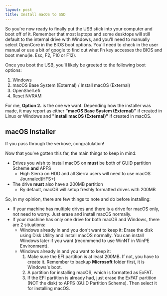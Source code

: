 ```yaml
---
layout: post
title: Install macOS to SSD
---
```


So you're now ready to finally put the USB stick into your computer and boot off of it. Remember that most laptops and some desktops will still default to the internal drive with Windows, and you'll need to manually select OpenCore in the BIOS boot options. You'll need to check in the user manual or use a bit of google to find out what Fn key accesses the BIOS and boot menu(ie. Esc, F2, F10 or F12).

Once you boot the USB, you'll likely be greeted to the following boot options:

1. Windows
2. macOS Base System (External) / Install macOS <macOS version> (External)
3. OpenShell.efi
4. Reset NVRAM

For me, **Option 2.** is the one we want. Depending how the installer was made, it may report as either **"macOS Base System (External)"** if created in Linux or Windows and **"Install macOS <macOS version> (External)"** if created in macOS.

## macOS Installer

If you pass through the verbose, congratulation!

Now that you've gotten this far, the main things to keep in mind:

- Drives you wish to install macOS on **must** be both of GUID partition Scheme **and** APFS
    - High Sierra on HDD and all Sierra users will need to use macOS Journaled(HFS+)
- The drive **must** also have a 200MB partition
    - By default, macOS will setup freshly formatted drives with 200MB

So, in my opinion, there are few things to note and do before installing:

- If your machine has multiple drives and there is a drive for macOS only, not need to worry. Just erase and install macOS normally.
- If your machine has only one drive for both macOS and Windows, there are 2 situations:
    - Windows already in and you don't want to keep it: Erase the disk using Disk Utility and install macOS normally. You can install Windows later if you want (recommend to use WinNT in WinPE Environment).
    - Windows already in and you want to keep it:
        1. Make sure the EFI partition is at least 200MB. If not, you have to create it. Remember to backup **Microsoft** folder first, it is Windows's boot.
        2. A partition for installing macOS, which is formatted as ExFAT.
        3. If the EFI partition is already had, just erase the ExFAT partition (NOT the disk) to APFS (GUID Partition Scheme). Then select it for installing macOS.
